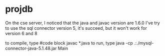 # projdb

On the cse server, I noticed that the java and javac version are 1.6.0
I've try to use the sql connector version 5, it's succeed, but it won't work for version 6 and 8

to compile, type #code block javac *.java
to run, type java -cp .:./mysql-connector-java-5.1.48.jar Main

